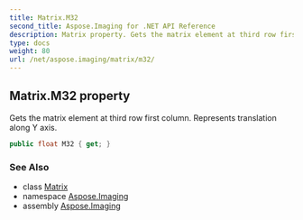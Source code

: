 ```yaml
---
title: Matrix.M32
second_title: Aspose.Imaging for .NET API Reference
description: Matrix property. Gets the matrix element at third row first column. Represents translation along Y axis
type: docs
weight: 80
url: /net/aspose.imaging/matrix/m32/
---
```

## Matrix.M32 property

Gets the matrix element at third row first column. Represents translation along Y axis.

```csharp
public float M32 { get; }
```

### See Also

* class [Matrix](../)
* namespace [Aspose.Imaging](../../matrix/)
* assembly [Aspose.Imaging](../../../)


